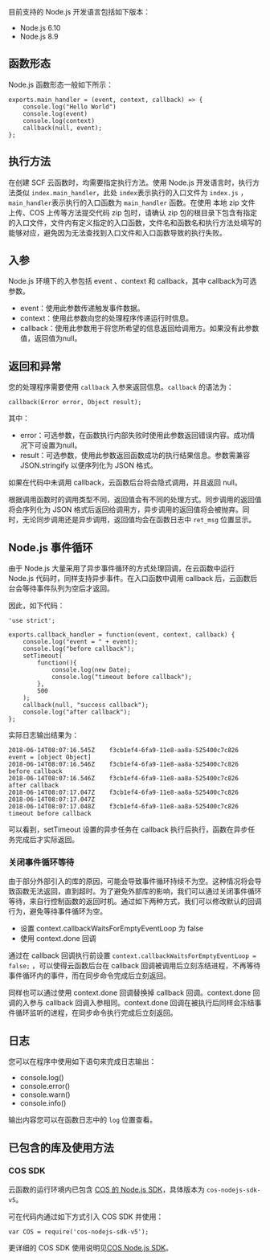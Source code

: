 目前支持的 Node.js 开发语言包括如下版本：

* Node.js 6.10
* Node.js 8.9

## 函数形态

Node.js 函数形态一般如下所示：

```
exports.main_handler = (event, context, callback) => {
    console.log("Hello World")
    console.log(event)
    console.log(context)
    callback(null, event); 
};
```

## 执行方法

在创建 SCF 云函数时，均需要指定执行方法。使用 Node.js 开发语言时，执行方法类似 `index.main_handler`，此处 `index`表示执行的入口文件为 `index.js` ，`main_handler`表示执行的入口函数为 `main_handler` 函数。在使用 本地 zip 文件上传、COS 上传等方法提交代码 zip 包时，请确认 zip 包的根目录下包含有指定的入口文件，文件内有定义指定的入口函数，文件名和函数名和执行方法处填写的能够对应，避免因为无法查找到入口文件和入口函数导致的执行失败。

## 入参

Node.js 环境下的入参包括 event 、context 和 callback，其中 callback为可选参数。

* event：使用此参数传递触发事件数据。
* context：使用此参数向您的处理程序传递运行时信息。
* callback：使用此参数用于将您所希望的信息返回给调用方。如果没有此参数值，返回值为null。

## 返回和异常

您的处理程序需要使用 `callback` 入参来返回信息。`callback` 的语法为：

```
callback(Error error, Object result);
```

其中：

* error：可选参数，在函数执行内部失败时使用此参数返回错误内容。成功情况下可设置为null。
* result：可选参数，使用此参数返回函数成功的执行结果信息。参数需兼容 JSON.stringify 以便序列化为 JSON 格式。

如果在代码中未调用 callback，云函数后台将会隐式调用，并且返回 null。

根据调用函数时的调用类型不同，返回值会有不同的处理方式。同步调用的返回值将会序列化为 JSON 格式后返回给调用方，异步调用的返回值将会被抛弃。同时，无论同步调用还是异步调用，返回值均会在函数日志中 `ret_msg` 位置显示。

## Node.js 事件循环

由于 Node.js 大量采用了异步事件循环的方式处理回调，在云函数中运行 Node.js 代码时，同样支持异步事件。在入口函数中调用 callback 后，云函数后台会等待事件队列为空后才返回。

因此，如下代码：

```
'use strict';

exports.callback_handler = function(event, context, callback) {
    console.log("event = " + event);
    console.log("before callback");
    setTimeout(
        function(){
            console.log(new Date);
            console.log("timeout before callback");
        }, 
        500
    );
    callback(null, "success callback");
    console.log("after callback");
};
```

实际日志输出结果为：

```
2018-06-14T08:07:16.545Z	f3cb1ef4-6fa9-11e8-aa8a-525400c7c826	event = [object Object]
2018-06-14T08:07:16.546Z	f3cb1ef4-6fa9-11e8-aa8a-525400c7c826	before callback
2018-06-14T08:07:16.546Z	f3cb1ef4-6fa9-11e8-aa8a-525400c7c826	after callback
2018-06-14T08:07:17.047Z	f3cb1ef4-6fa9-11e8-aa8a-525400c7c826	2018-06-14T08:07:17.047Z
2018-06-14T08:07:17.048Z	f3cb1ef4-6fa9-11e8-aa8a-525400c7c826	timeout before callback
```

可以看到，setTimeout 设置的异步任务在 callback 执行后执行，函数在异步任务完成后才实际返回。


### 关闭事件循环等待

由于部分外部引入的库的原因，可能会导致事件循环持续不为空。这种情况将会导致函数无法返回，直到超时。为了避免外部库的影响，我们可以通过关闭事件循环等待，来自行控制函数的返回时机。通过如下两种方式，我们可以修改默认的回调行为，避免等待事件循环为空。

* 设置 context.callbackWaitsForEmptyEventLoop 为 false
* 使用 context.done 回调

通过在 callback 回调执行前设置 `context.callbackWaitsForEmptyEventLoop = false;` ，可以使得云函数后台在 callback 回调被调用后立刻冻结进程，不再等待事件循环内的事件，而在同步命令完成后立刻返回。

同样也可以通过使用 context.done 回调替换掉 callback 回调。context.done 回调的入参与 callback 回调入参相同。context.done 回调在被执行后同样会冻结事件循环监听的进程，在同步命令执行完成后立刻返回。

## 日志

您可以在程序中使用如下语句来完成日志输出：

* console.log()
* console.error()
* console.warn()
* console.info()

输出内容您可以在函数日志中的 `log` 位置查看。

## 已包含的库及使用方法

### COS SDK

云函数的运行环境内已包含 [COS 的 Node.js SDK](https://intl.cloud.tencent.com/document/product/436/8629)，具体版本为 `cos-nodejs-sdk-v5`。

可在代码内通过如下方式引入 COS SDK 并使用：


```
var COS = require('cos-nodejs-sdk-v5');
```

更详细的 COS SDK 使用说明见[COS Node.js SDK](https://intl.cloud.tencent.com/document/product/436/8629)。
